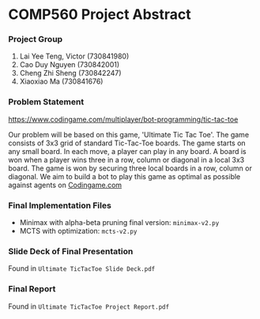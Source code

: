 # COMP560 Project Abstract

### Project Group
1. Lai Yee Teng, Victor (730841980)
2. Cao Duy Nguyen (730842001)
3. Cheng Zhi Sheng (730842247)
4. Xiaoxiao Ma (730841676)


### Problem Statement
https://www.codingame.com/multiplayer/bot-programming/tic-tac-toe

Our problem will be based on this game, 'Ultimate Tic Tac Toe'. The game consists of 3x3 grid of standard Tic-Tac-Toe boards. The game starts on any small board. In each move, a player can play in any board. A board is won when a player wins three in a row, column or diagonal in a local 3x3 board. The game is won by securing three local boards in a row, column or diagonal. We aim to build a bot to play this game as optimal as possible against agents on [Codingame.com](https://www.codingame.com/multiplayer/bot-programming/tic-tac-toe)

### Final Implementation Files
- Minimax with alpha-beta pruning final version: `minimax-v2.py`
- MCTS with optimization: `mcts-v2.py`

### Slide Deck of Final Presentation
Found in `Ultimate TicTacToe Slide Deck.pdf`

### Final Report
Found in `Ultimate TicTacToe Project Report.pdf`

